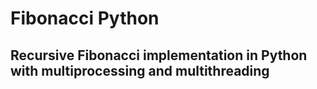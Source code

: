 # Fibonacci Python

## Recursive Fibonacci implementation in Python with multiprocessing and multithreading
